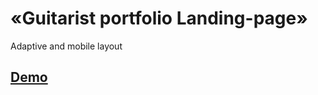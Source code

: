 # «Guitarist portfolio Landing-page»

Adaptive and mobile layout

## [Demo](https://nfdmitry.github.io/Guitarist-portfolio/)


